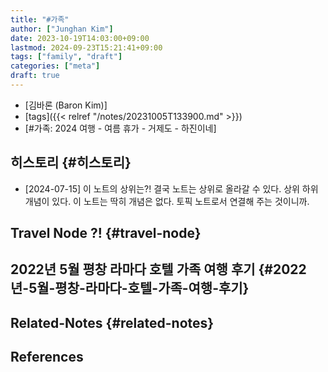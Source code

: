 ```yaml
---
title: "#가족"
author: ["Junghan Kim"]
date: 2023-10-19T14:03:00+09:00
lastmod: 2024-09-23T15:21:41+09:00
tags: ["family", "draft"]
categories: ["meta"]
draft: true
---
```


-   [김바론 (Baron Kim)]
-   [tags]({{< relref "/notes/20231005T133900.md" >}})
-   [#가족: 2024 여행 - 여름 휴가 - 거제도 - 하진이네]


## 히스토리 {#히스토리}

-   [2024-07-15] 이 노트의 상위는?! 결국 노트는 상위로 올라갈 수 있다. 상위 하위 개념이 있다. 이 노트는 딱히 개념은 없다. 토픽 노트로서 연결해 주는 것이니까.


## Travel Node  ?! {#travel-node}


## 2022년 5월 평창 라마다 호텔 가족 여행 후기 {#2022년-5월-평창-라마다-호텔-가족-여행-후기}


## Related-Notes {#related-notes}

## References

<style>.csl-entry{text-indent: -1.5em; margin-left: 1.5em;}</style><div class="csl-bib-body">
</div>
